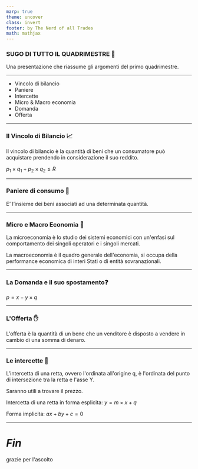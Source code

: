 ```yaml
---
marp: true
theme: uncover
class: invert
footer: by The Nerd of all Trades
math: mathjax
---
```


<!-- _backgroundImage: "linear-gradient(135deg, #29fed4, #a4f015)" -->
<!-- _color: #202228 -->

<style>
section h3 { color: #7d3; }
section.title h3 { color: #202228; }
</style>

<style scoped>
section {  border: 50px solid #202228;  }
</style>


<!-- # PRESENTAZIONE # -->
<!-- _class: title -->
### SUGO DI TUTTO IL QUADRIMESTRE :ledger:
Una presentazione che riassume gli argomenti del primo quadrimestre.

---
<!-- color: #a4f015 -->

 - Vincolo di bilancio
 - Paniere
 - Intercette
 - Micro & Macro economia
 - Domanda
 - Offerta

---

### Il Vincolo di Bilancio :chart_with_upwards_trend:
Il vincolo di bilancio è la quantità di beni che un consumatore può acquistare prendendo in considerazione il suo reddito.

$p_1 \times q_1 + p_2 \times q_2 \le R$

---

### Paniere di consumo :bread:
E’ l’insieme dei beni associati ad una determinata quantità.

---

### Micro e Macro Economia :money_with_wings:
La microeconomia è lo studio dei sistemi economici con un'enfasi sul comportamento dei singoli operatori e i singoli mercati.

La macroeconomia è il quadro generale dell'economia, si occupa della performance economica di interi Stati o di entità sovranazionali.

---

### La Domanda e il suo spostamento:question:

$p = x - y \times q$

---

### L'Offerta :hand:
L'offerta è la quantità di un bene che un venditore è disposto a vendere in cambio di una somma di denaro.

---

### Le intercette :children_crossing:

L'intercetta di una retta, ovvero l'ordinata all'origine q, è l'ordinata del punto di intersezione tra la retta e l'asse Y. 

Saranno utili a trovare il prezzo.

Intercetta di una retta in forma esplicita: 
$y = m \times x + q$

Forma implicita: 
$ax+by+c=0$

---
<!-- _backgroundImage: "linear-gradient(225deg, #29fed4, #a4f015)" -->
<!-- _color: #202228 -->
# *Fin*
grazie per l'ascolto

